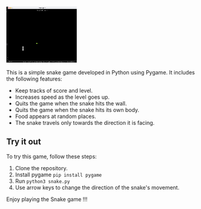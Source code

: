 ![Snake Game Demo](demo.gif)

This is a simple snake game developed in Python using Pygame. It includes the following features:

- Keep tracks of score and level.
- Increases speed as the level goes up.
- Quits the game when the snake hits the wall.
- Quits the game when the snake hits its own body.
- Food appears at random places.
- The snake travels only towards the direction it is facing.

## Try it out

To try this game, follow these steps:

1. Clone the repository.
2. Install pygame `pip install pygame`
3. Run `python3 snake.py`
4. Use arrow keys to change the direction of the snake's movement.



Enjoy playing the Snake game !!!
